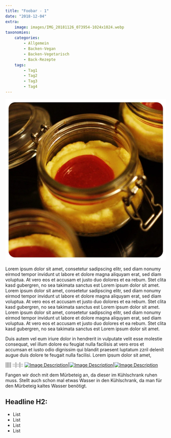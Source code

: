 ```yaml
---
title: "Foobar - 1"
date: "2018-12-04"
extra:
    image: images/IMG_20181126_073954-1024x1024.webp
taxonomies:
    categories:
        - Allgemein
        - Backen-Vegan
        - Backen-Vegetarisch
        - Back-Rezepte
    tags:
        - Tag1
        - Tag2
        - Tag3
        - Tag4
---
```


[![Image Description](images/IMG_20181126_073954-1024x1024.webp)](images/IMG_20181126_073954.webp)

Lorem ipsum dolor sit amet, consetetur sadipscing elitr, sed diam nonumy eirmod tempor invidunt ut labore et dolore magna aliquyam erat, sed diam voluptua. At vero eos et accusam et justo duo dolores et ea rebum. Stet clita kasd gubergren, no sea takimata sanctus est Lorem ipsum dolor sit amet. Lorem ipsum dolor sit amet, consetetur sadipscing elitr, sed diam nonumy eirmod tempor invidunt ut labore et dolore magna aliquyam erat, sed diam voluptua. At vero eos et accusam et justo duo dolores et ea rebum. Stet clita kasd gubergren, no sea takimata sanctus est Lorem ipsum dolor sit amet. Lorem ipsum dolor sit amet, consetetur sadipscing elitr, sed diam nonumy eirmod tempor invidunt ut labore et dolore magna aliquyam erat, sed diam voluptua. At vero eos et accusam et justo duo dolores et ea rebum. Stet clita kasd gubergren, no sea takimata sanctus est Lorem ipsum dolor sit amet.   

Duis autem vel eum iriure dolor in hendrerit in vulputate velit esse molestie consequat, vel illum dolore eu feugiat nulla facilisis at vero eros et accumsan et iusto odio dignissim qui blandit praesent luptatum zzril delenit augue duis dolore te feugait nulla facilisi. Lorem ipsum dolor sit amet,

||||
::|::|::
[![Image Description](images/IMG_20181126_074913-1024x1024.webp)](images/IMG_20181126_074913.webp)|[![Image Description](images/IMG_20181126_074913-1024x1024.webp)](images/IMG_20181126_074913.webp)|[![Image Description](images/IMG_20181126_074913-1024x1024.webp)](images/IMG_20181126_074913.webp)

Fangen wir doch mit dem Mürbeteig an, da dieser im Kühlschrank ruhen muss. Stellt auch schon mal etwas Wasser in den Kühlschrank, da man für den Mürbeteig kaltes Wasser benötigt.

## Headline H2:

- List
- List
- List
- List


